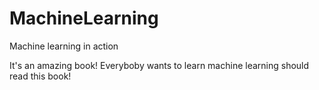 # MachineLearning
Machine learning in action

It's an amazing book! Everyboby wants to learn machine learning should read this book!

